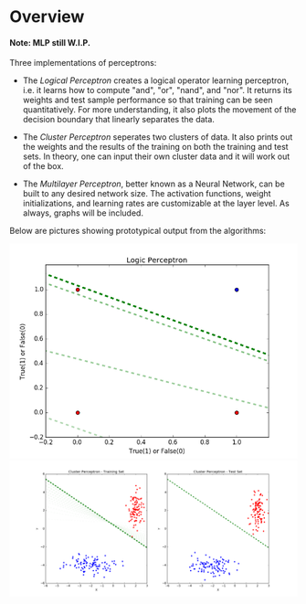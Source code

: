 # Overview
#### Note: MLP still W.I.P.
Three implementations of perceptrons:

* The *Logical Perceptron* creates a logical operator learning perceptron, i.e. 
it learns how to compute "and", "or", "nand", and "nor".  It returns its weights and test sample performance so that training
can be seen quantitatively.  For more understanding, it also plots the movement of the decision boundary that linearly separates
the data.  

* The *Cluster Perceptron* seperates two clusters of data.  It also prints out the weights and the results of the training on
both the training and test sets.  In theory, one can input their own cluster data and it will work out of the box.  

* The *Multilayer Perceptron*, better known as a Neural Network, can be built to any desired network size.  The activation functions, weight initializations, and learning rates are customizable at the layer level.  As always, graphs will be included.  

Below are pictures showing prototypical output from the algorithms:

![Logic](/gfx/logicperceptron.png?raw=true "Logic Perceptron")
![Cluster](/gfx/clusterperceptron.png?raw=true "Cluster Perceptron")
